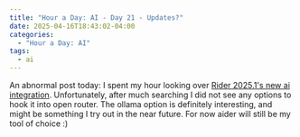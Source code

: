 ```yaml
---
title: "Hour a Day: AI - Day 21 - Updates?"
date: 2025-04-16T18:43:02-04:00
categories:
  - "Hour a Day: AI"
tags:
  - ai
---
```


An abnormal post today: I spent my hour looking over [Rider 2025.1's new ai integration](https://www.jetbrains.com/ai-assistant/). Unfortunately, after much searching I did not see any options to hook it into open router. The ollama option is definitely interesting, and might be something I try out in the near future. For now aider will still be my tool of choice :)